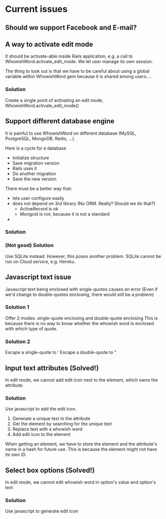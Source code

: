 Current issues
==================

Should we support Facebook and E-mail?
----------------------------------------


A way to activate edit mode
-------------------------------------------------

It should be activate-able inside Rails application, e.g. a call to WhowishWord.activate_edit_mode.
We let user manage its own session.

The thing to look out is that we have to be careful about using a global variable within WhowishWord gem
because it is shared among users....

### Solution

Create a single point of activating an edit mode, WhowishWord.activate_edit_mode()



Support different database engine
-------------------------------------------------

It is painful to use WhowishWord on different database (MySQL, PostgreSQL, MongoDB, Redis, ...).

Here is a cycle for a database

- Initialize structure
- Save migration version
- Rails uses it
- Do another migration
- Save the new version 

There must be a better way that:
- lets user configure easily
- does not depend on 3rd library (No ORM. Really? Should we do that?)
	- ActiveRecord is ok
	- Mongoid is not, because it is not a standard
- 

### Solution


### (Not good) Solution

Use SQLite instead.
However, this poses another problem. SQLite cannot be run on Cloud service, e.g. Heroku.



Javascript text issue
----------------------

Javascript text being enclosed with single-quotes causes an error 
(Even if we'd change to double-quotes enclosing, there would still be a problem)


### Solution 1

Offer 2 modes: single-quote enclosing and double-quote enclosing
This is because there is no way to know whether the whowish word is enclosed with which type of quote.

### Solution 2

Escape a single-quote to &#39;
Escape a double-quote to &quot;


Input text attributes (Solved!)
----------------------

In edit mode, we cannot add edit icon next to the element, which owns the attribute.

### Solution

Use javascript to add the edit icon.

1. Generate a unique text in the attribute
2. Get the element by searching for the unique text
3. Replace text with a whowish word
4. Add edit icon to the element

When getting an element, we have to store the element and the attribute's name in a hash for future use.
This is because the element might not have its own ID.


Select box options (Solved!)
---------------------

In edit mode, we cannot edit whowish word in option's value and option's text

### Solution

Use javascript to generate edit icon


